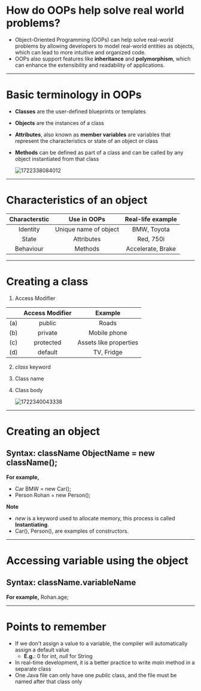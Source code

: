 # How do OOPs help solve real world problems?

- Object-Oriented Programming (OOPs) can help solve real-world problems by allowing developers to model real-world entities as objects, which can lead to more intuitive and organized code.
- OOPs also support features like **inheritance** and **polymorphism**, which can enhance the extensibility and readability of applications.

---

# Basic terminology in OOPs

- **Classes** are the user-defined blueprints or templates
- **Objects** are the instances of a class
- **Attributes**, also known as **member variables** are variables that represent the characteristics or state of an object or class
- **Methods** can be defined as part of a class and can be called by any object instantiated from that class

  ![1722338084012](https://github.com/user-attachments/assets/695bcaac-b9b4-481c-b142-5c1d799c16cf)

---

# Characteristics of an object

| Characterstic |      Use in OOPs      | Real-life example |
|:-------------:|:---------------------:|:-----------------:|
|   Identity    | Unique name of object |    BMW, Toyota    |
|     State     |      Attributes       |     Red, 750i     |
|   Behaviour   |        Methods        | Accelerate, Brake |

---

# Creating a class

1. Access Modifier<br>

|       |  Access Modifier  |         Example          |
|:-----:|:-----------------:|:------------------------:|
|  (a)  |      public       |          Roads           |
|  (b)  |      private      |       Mobile phone       |
|  (c)  |     protected     |  Assets like properties  |
|  (d)  |      default      |        TV, Fridge        |

2. _class_ keyword 
3. Class name 
4. Class body<br>

   ![1722340043338](https://github.com/user-attachments/assets/50a3a66c-d422-4eb1-a4f3-9151d61eba94)

---

# Creating an object

## Syntax: className ObjectName = new className();<br>
**For example,**
- Car BMW = new Car(); <br>
- Person Rohan = new Person();

**Note**
- _new_ is a keyword used to allocate memory, this process is called **Instantiating**.
- Car(), Person(), are examples of constructors.

---

# Accessing variable using the object

## Syntax: className.variableName
**For example,** Rohan.age;

---

# Points to remember

- If we don't assign a value to a variable, the compiler will automatically assign a default value
  - **E.g.**: 0 for int, _null_ for String
- In real-time development, it is a better practice to write _main_ method in a separate class
- One Java file can only have one _public_ class, and the file must be named after that class only
